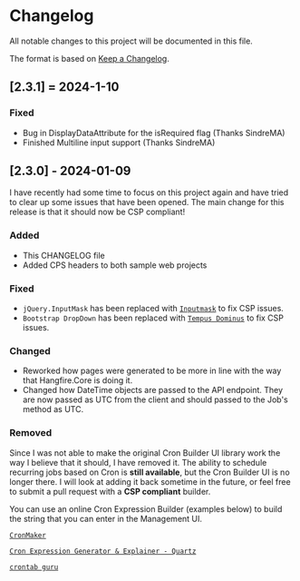 ﻿# Changelog

All notable changes to this project will be documented in this file.

The format is based on [Keep a Changelog](https://keepachangelog.com/en/1.0.0/).

## [2.3.1] = 2024-1-10

### Fixed
- Bug in DisplayDataAttribute for the isRequired flag (Thanks SindreMA)
- Finished Multiline input support (Thanks SindreMA)


## [2.3.0] - 2024-01-09

I have recently had some time to focus on this project again and have tried to clear up some issues
that have been opened.  The main change for this release is that it should now be CSP compliant!

### Added
- This CHANGELOG file
- Added CPS headers to both sample web projects

### Fixed
- `jQuery.InputMask` has been replaced with [`Inputmask`](https://github.com/RobinHerbots/Inputmask) to fix CSP issues.
- `Bootstrap DropDown` has been replaced with [`Tempus Dominus`](https://github.com/Eonasdan/tempus-dominus) to fix CSP issues.

### Changed
- Reworked how pages were generated to be more in line with the way that Hangfire.Core is doing it.
- Changed how DateTime objects are passed to the API endpoint. They are now passed as UTC from the client and should passed to the Job's method as UTC.

### Removed
Since I was not able to make the original Cron Builder UI library work the way I believe that it should, I have removed it.
The ability to schedule recurring jobs based on Cron is __still available__, but the Cron Builder UI is no longer there.
I will look at adding it back sometime in the future, or feel free to submit a pull request with a __CSP compliant__ builder.

You can use an online Cron Expression Builder (examples below) to build the string that you can enter in the Management UI.

[`CronMaker`](http://www.cronmaker.com/)

[`Cron Expression Generator & Explainer - Quartz`](https://www.freeformatter.com/cron-expression-generator-quartz.html)

[`crontab guru`](https://crontab.guru/)